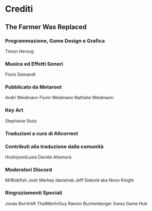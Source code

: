 # Crediti

## The Farmer Was Replaced

### Programmazione, Game Design e Grafica
Timon Herzog

### Musica ed Effetti Sonori
Floris Demandt

### Pubblicato da Metaroot
Andri Weidmann
Flurin Weidmann
Nathalie Weidmann

### Key Art
Stephanie Stutz

### Traduzioni a cura di Allcorrect

### Contributi alla traduzione dalla comunità
HoshiyomiLusia
Davide Altamura

### Moderatori Discord
MrBlobfish
Josh Markey
danielrab
Jeff Siebold aka Noon Knight

### Ringraziamenti Speciali
Jonas Bornhöft
ThatMerlinGuy
Ramón Buchenberger
Swiss Game Hub